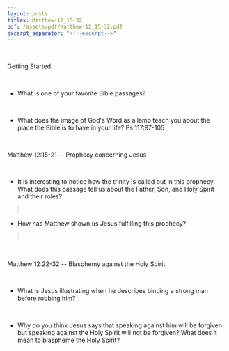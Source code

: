 ```yaml
---
layout: posts
titlex: Matthew-12_15-32
pdf: /assets/pdf/Matthew-12_15-32.pdf
excerpt_separator: "<!--excerpt-->"
---
```

 

Getting Started:

 

-   What is one of your favorite Bible passages?

 

-   What does the image of God's Word as a lamp teach you about the
    place the Bible is to have in your life? Ps 117:97-105

<!--excerpt--> 

Matthew 12:15-21 \-- Prophecy concerning Jesus

 

-   It is interesting to notice how the trinity is called out in this
    prophecy. What does this passage tell us about the Father, Son, and
    Holy Spirit and their roles?

>  

-   How has Matthew shown us Jesus fulfilling this prophecy?

>  

 

Matthew 12:22-32 \-- Blasphemy against the Holy Spirit

 

-   What is Jesus illustrating when he describes binding a strong man
    before robbing him?

 

-   Why do you think Jesus says that speaking against him will be
    forgiven but speaking against the Holy Spirit will not be forgiven?
    What does it mean to blaspheme the Holy Spirit?

 

 
